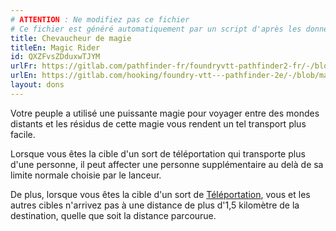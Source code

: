 ```yaml
---
# ATTENTION : Ne modifiez pas ce fichier
# Ce fichier est généré automatiquement par un script d'après les données du module Foundry VTT officiel et de sa traduction
title: Chevaucheur de magie
titleEn: Magic Rider
id: QXZFvsZDduxwTJYM
urlFr: https://gitlab.com/pathfinder-fr/foundryvtt-pathfinder2-fr/-/blob/master/data/feats/QXZFvsZDduxwTJYM.htm
urlEn: https://gitlab.com/hooking/foundry-vtt---pathfinder-2e/-/blob/master/packs/data/feats.db/magic-rider.json
layout: dons
---
```

Votre peuple a utilisé une puissante magie pour voyager entre des mondes distants et les résidus de cette magie vous rendent un tel transport plus facile.

Lorsque vous êtes la cible d'un sort de téléportation qui transporte plus d'une personne, il peut affecter une personne supplémentaire au delà de sa limite normale choisie par le lanceur.

De plus, lorsque vous êtes la cible d'un sort de [Téléportation](../sorts/téléportation.md), vous et les autres cibles n'arrivez pas à une distance de plus d'1,5 kilomètre de la destination, quelle que soit la distance parcourue.
